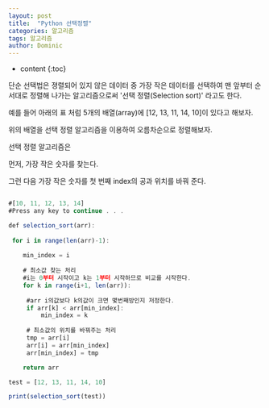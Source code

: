 ```yaml
---
layout: post
title:  "Python 선택정렬"
categories: 알고리즘
tags: 알고리즘
author: Dominic
---
```


* content
{:toc}


단순 선택법은 졍렬되어 있지 않은 데이터 중 가장 작은 데이터를 선택하여 맨 앞부터 순서대로 정렬해 나가는 알고리즘으로써 '선택 정렬(Selection sort)' 라고도 한다. <br />

예를 들어 아래의 표 처럼 5개의 배열(array)에 [12, 13, 11, 14, 10]이 있다고 해보자.

위의 배열을 선택 정렬 알고리즘을 이용하여 오름차순으로 정렬해보자.  <br />

선택 정렬 알고리즘은 

먼저, 가장 작은 숫자를 찾는다. 

그런 다음 가장 작은 숫자를 첫 번째 index의 공과 위치를 바꿔 준다.  


```js

#[10, 11, 12, 13, 14]
#Press any key to continue . . .

def selection_sort(arr):
 
 for i in range(len(arr)-1):
 
    min_index = i
    
    # 최소값 찾는 처리
    #i는 0부터 시작이고 k는 1부터 시작하므로 비교를 시작한다. 
    for k in range(i+1, len(arr)):
		
     #arr i의값보다 k의값이 크면 몇번째방인지 저정한다. 
     if arr[k] < arr[min_index]:
         min_index = k
    
     # 최소값의 위치를 바꿔주는 처리
     tmp = arr[i]
     arr[i] = arr[min_index]
     arr[min_index] = tmp

    return arr

test = [12, 13, 11, 14, 10]

print(selection_sort(test))
```

